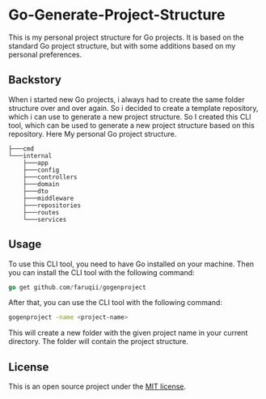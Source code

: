 # Go-Generate-Project-Structure

This is my personal project structure for Go projects. It is based on the standard Go project structure, but with some additions based on my personal preferences.

## Backstory

When i started new Go projects, i always had to create the same folder structure over and over again. So i decided to create a template repository, which i can use to generate a new project structure. So I created this CLI tool, which can be used to generate a new project structure based on this repository.
Here My personal Go project structure.
```
├───cmd
└───internal
    ├───app
    ├───config
    ├───controllers
    ├───domain
    ├───dto
    ├───middleware
    ├───repositories
    ├───routes
    └───services
```

## Usage

To use this CLI tool, you need to have Go installed on your machine. Then you can install the CLI tool with the following command:

```go
go get github.com/faruqii/gogenproject
```

After that, you can use the CLI tool with the following command:

```bash
gogenproject -name <project-name>
```

This will create a new folder with the given project name in your current directory. The folder will contain the project structure.

## License

This is an open source project under the [MIT license](https://opensource.org/licenses/MIT).